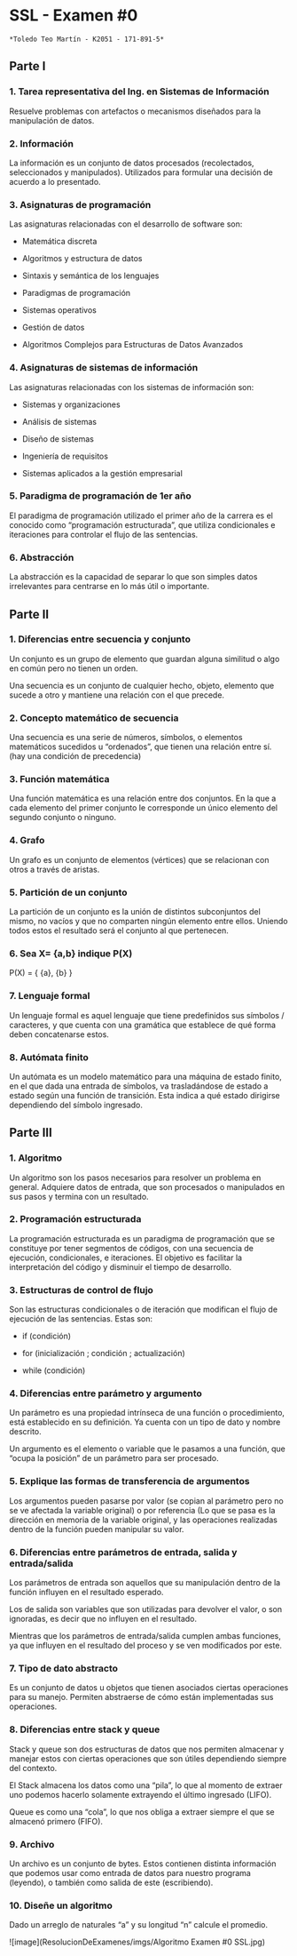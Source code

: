 # SSL - Examen #0

    *Toledo Teo Martín - K2051 - 171-891-5*

## Parte I

### 1. Tarea representativa del Ing. en Sistemas de Información

Resuelve problemas con artefactos o mecanismos diseñados para la manipulación de datos.

  

### 2. Información

La información es un conjunto de datos procesados (recolectados, seleccionados y manipulados). Utilizados para formular una decisión de acuerdo a lo presentado.

  

### 3. Asignaturas de programación

Las asignaturas relacionadas con el desarrollo de software son:

  

-   Matemática discreta
    
-   Algoritmos y estructura de datos
    
-   Sintaxis y semántica de los lenguajes
    
-   Paradigmas de programación
    
-   Sistemas operativos
    
-   Gestión de datos
    
-   Algoritmos Complejos para Estructuras de Datos Avanzados
    

  

### 4. Asignaturas de sistemas de información

Las asignaturas relacionadas con los sistemas de información son:

  

-   Sistemas y organizaciones
    
-   Análisis de sistemas
    
-   Diseño de sistemas
    
-   Ingeniería de requisitos
    
-   Sistemas aplicados a la gestión empresarial
    

  
  
  
  
  
  

### 5. Paradigma de programación de 1er año

El paradigma de programación utilizado el primer año de la carrera es el conocido como “programación estructurada”, que utiliza condicionales e iteraciones para controlar el flujo de las sentencias.

  

### 6. Abstracción

La abstracción es la capacidad de separar lo que son simples datos irrelevantes para centrarse en lo más útil o importante.

## Parte II

### 1. Diferencias entre secuencia y conjunto

Un conjunto es un grupo de elemento que guardan alguna similitud o algo en común pero no tienen un orden.

Una secuencia es un conjunto de cualquier hecho, objeto, elemento que sucede a otro y mantiene una relación con el que precede.

  

### 2. Concepto matemático de secuencia

Una secuencia es una serie de números, símbolos, o elementos matemáticos sucedidos u “ordenados”, que tienen una relación entre sí. (hay una condición de precedencia)

  

### 3. Función matemática

Una función matemática es una relación entre dos conjuntos. En la que a cada elemento del primer conjunto le corresponde un único elemento del segundo conjunto o ninguno.

  

### 4. Grafo

Un grafo es un conjunto de elementos (vértices) que se relacionan con otros a través de aristas.

  

### 5. Partición de un conjunto

La partición de un conjunto es la unión de distintos subconjuntos del mismo, no vacíos y que no comparten ningún elemento entre ellos. Uniendo todos estos el resultado será el conjunto al que pertenecen.

  
  

### 6. Sea X= {a,b} indique P(X)

P(X) = { {a}, {b} }

  

### 7. Lenguaje formal

Un lenguaje formal es aquel lenguaje que tiene predefinidos sus símbolos / caracteres, y que cuenta con una gramática que establece de qué forma deben concatenarse estos.

  

### 8. Autómata finito

Un autómata es un modelo matemático para una máquina de estado finito, en el que dada una entrada de símbolos, va trasladándose de estado a estado según una función de transición. Esta indica a qué estado dirigirse dependiendo del símbolo ingresado.

  

## Parte III

### 1. Algoritmo

Un algoritmo son los pasos necesarios para resolver un problema en general. Adquiere datos de entrada, que son procesados o manipulados en sus pasos y termina con un resultado.

  

### 2. Programación estructurada

La programación estructurada es un paradigma de programación que se constituye por tener segmentos de códigos, con una secuencia de ejecución, condicionales, e iteraciones. El objetivo es facilitar la interpretación del código y disminuir el tiempo de desarrollo.

  

### 3. Estructuras de control de flujo

Son las estructuras condicionales o de iteración que modifican el flujo de ejecución de las sentencias. Estas son:

-   if (condición)
    
-   for (inicialización ; condición ; actualización)
    
-   while (condición)
    

  

### 4. Diferencias entre parámetro y argumento

Un parámetro es una propiedad intrínseca de una función o procedimiento, está establecido en su definición. Ya cuenta con un tipo de dato y nombre descrito.

Un argumento es el elemento o variable que le pasamos a una función, que “ocupa la posición” de un parámetro para ser procesado.

  

### 5. Explique las formas de transferencia de argumentos

Los argumentos pueden pasarse por valor (se copian al parámetro pero no se ve afectada la variable original) o por referencia (Lo que se pasa es la dirección en memoria de la variable original, y las operaciones realizadas dentro de la función pueden manipular su valor.

  

### 6. Diferencias entre parámetros de entrada, salida y entrada/salida

Los parámetros de entrada son aquellos que su manipulación dentro de la función influyen en el resultado esperado.

Los de salida son variables que son utilizadas para devolver el valor, o son ignoradas, es decir que no influyen en el resultado.

Mientras que los parámetros de entrada/salida cumplen ambas funciones, ya que influyen en el resultado del proceso y se ven modificados por este.

  

### 7. Tipo de dato abstracto

Es un conjunto de datos u objetos que tienen asociados ciertas operaciones para su manejo. Permiten abstraerse de cómo están implementadas sus operaciones.

  

### 8. Diferencias entre stack y queue

Stack y queue son dos estructuras de datos que nos permiten almacenar y manejar estos con ciertas operaciones que son útiles dependiendo siempre del contexto.

El Stack almacena los datos como una “pila”, lo que al momento de extraer uno podemos hacerlo solamente extrayendo el último ingresado (LIFO).

Queue es como una “cola”, lo que nos obliga a extraer siempre el que se almacenó primero (FIFO).

  

### 9. Archivo

Un archivo es un conjunto de bytes. Estos contienen distinta información que podemos usar como entrada de datos para nuestro programa (leyendo), o también como salida de este (escribiendo).

  
  
  

### 10. Diseñe un algoritmo

Dado un arreglo de naturales “a” y su longitud “n” calcule el promedio.

![image](ResolucionDeExamenes/imgs/Algoritmo Examen #0 SSL.jpg)
